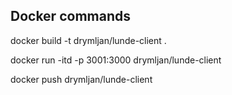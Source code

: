 ## Docker commands

docker build -t drymljan/lunde-client .

docker run -itd -p 3001:3000 drymljan/lunde-client

docker push drymljan/lunde-client
